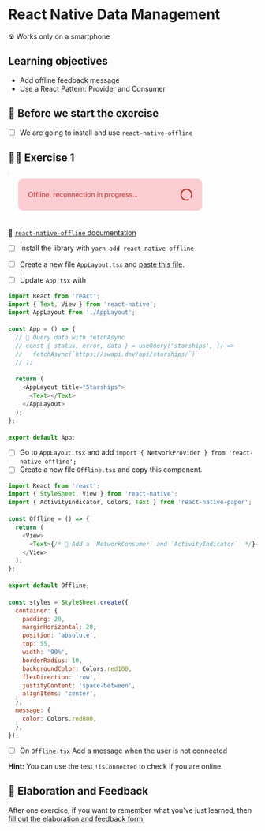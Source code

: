 # React Native Data Management

☢ Works only on a smartphone

## Learning objectives

- Add offline feedback message
- Use a React Pattern: Provider and Consumer

## 🥑 Before we start the exercise

- [ ] We are going to install and use `react-native-offline`

## 🤸‍♀️ Exercise 1

![Offline Example](https://raw.githubusercontent.com/reactgraphqlacademy/twitter-clone-native/master/src/exercice/05/offline-example.gif)

🥑 [`react-native-offline` documentation](https://github.com/rgommezz/react-native-offline)

- [ ] Install the library with `yarn add react-native-offline`

- [ ] Create a new file `AppLayout.tsx` and [paste this file](https://raw.githubusercontent.com/flexbox/react-native-workshop/main/challenges/react-native-data-management/spacecraft/src/components/AppLayout.tsx).
- [ ] Update `App.tsx` with

```javascript
import React from 'react';
import { Text, View } from 'react-native';
import AppLayout from './AppLayout';

const App = () => {
  // 🥑 Query data with fetchAsync
  // const { status, error, data } = useQuery('starships', () =>
  //   fetchAsync(`https://swapi.dev/api/starships/`)
  // );

  return (
    <AppLayout title="Starships">
      <Text></Text>
    </AppLayout>
  );
};

export default App;
```

- [ ] Go to `AppLayout.tsx` and add `import { NetworkProvider } from 'react-native-offline';`
- [ ] Create a new file `Offline.tsx` and copy this component.

```javascript
import React from 'react';
import { StyleSheet, View } from 'react-native';
import { ActivityIndicator, Colors, Text } from 'react-native-paper';

const Offline = () => {
  return (
    <View>
      <Text>{/* 🥑 Add a `NetworkConsumer` and `ActivityIndicator`  */}</Text>
    </View>
  );
};

export default Offline;

const styles = StyleSheet.create({
  container: {
    padding: 20,
    marginHorizontal: 20,
    position: 'absolute',
    top: 55,
    width: '90%',
    borderRadius: 10,
    backgroundColor: Colors.red100,
    flexDirection: 'row',
    justifyContent: 'space-between',
    alignItems: 'center',
  },
  message: {
    color: Colors.red800,
  },
});
```

- [ ] On `Offline.tsx` Add a message when the user is not connected

**Hint:** You can use the test `!isConnected` to check if you are online.

## 🏅 Elaboration and Feedback

<div>
<span>After one exercice, if you want to remember what you've just learned, then </span>
<a rel="noopener noreferrer" target="_blank" href="https://airtable.com/shrBuZqOJL5UeLLF1?prefill_Name=React+Native+Data+Management&prefill_Exercice=1">
  fill out the elaboration and feedback form.
</a>
</div>
